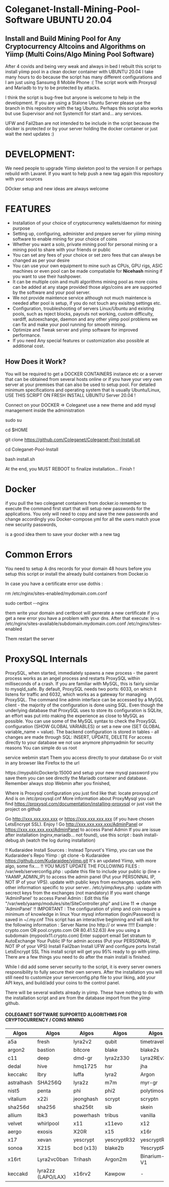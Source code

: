 # Coleganet-Install-Mining-Pool-Software UBUNTU 20.04
Install and Build Mining Pool for Any Cryptocurrency Altcoins and Algorithms on Yiimp (Multi Coins/Algo Mining Pool Software)
----------------
After 4 covids and being very weak and always in bed I  rebuilt this script to install yiimp pool in a clean docker container with UBUNTU 20.04
I take many hours to do because the script has many different configurations and I am just using Sansumg 8 Mobile Phone :(
The script work with Proxysql and Mariadb to try to be protected by attacks.

I think the script is bug-free but anyone is welcome to help in the development. If you are using a Stalone Ubuntu Server please use the branch in this repository with the tag Ubuntu. Perhaps this script also works but use Supervisor and not Systemctl for start and... any services.

UFW and Fail2ban are not intended to be include in the script because the docker is protected or by your server holding the docker container or just wait the next updates :)

# DEVELOPMENT:
We need people to upgrade  Yiimp skeleton pool to the version II or perhaps rebuild with Lavarel. If you want to help push a new tag again this repository with your sources

DOcker setup and new ideas are always welcome


# FEATURES

- Installation of your choice of cryptocurrency wallets/daemon for mining purpose
- Setting up, configuring, administer and prepare server for yiiimp mining software to enable mining for your choice of coins
- Whether you want a solo, private mining pool for personal mining or a mining pool to share with your friends or public
- You can set any fees of your choice or set zero fees that can always be changed as per your desire
- You can use your own equipment to mine such as CPUs, GPU rigs, ASIC machines or even pool can be made compatiable for **Nicehash** mining if you want to use their hashpower.
- It can be multiple coin and multi algorithms mining pool as more coins can be added at any stage provided those algo/coins are are supported by the software and your pool server.
- We not provide maintence service although not much maintence is needed after pool is setup, if you do not touch any exisitng settings etc.
- Configuration, troubleshooting of servers Linux/Ubuntu and existing pools, such as reject blocks, payouts not working, custom difficulty, vardiff, autoexchange, daemon and any other yiimp pool problems we can fix and make your pool running for smooth mining.
- Optimize and Tweak server and yiimp software for improved performance.
- If you need Any special features or customization also possible at additional cost.

How Does it Work?
----------
You will be required to get a DOCKER CONTAINERS instance etc or a server that can be obtained from several hosts online or if you have your very own server at your premises that can also be used to setup pool. For detailed minimum specifications and operating system that is usually Ubuntu/Linux,
USE THIS SCRIPT ON FRESH INSTALL UBUNTU Server 20.04 !

Connect on your DOCKER =>
Coleganet use a new theme and add mysql management inside the administration 

sudo su

cd $HOME

git clone https://github.com/Coleganet/Coleganet-Pool-Install.git

cd Coleganet-Pool-Install

bash install.sh

At the end, you MUST REBOOT to finalize installation...
Finish !

# Docker
if you pull the two coleganet containers from docker.io
remember to execute the command first start that will setup
new passwords for the applications. You only will need to copy 
and save the new passwords and change accordingly you Docker-compose.yml
for all the users match youe new security passwords,

is a good idea them to save your docker with a new tag






# Common Errors
You need to setup A dns records for your domain 48 hours before you setup this script or install the already build containers from Docker.io

In case you have a certificate error use dothis :

rm /etc/nginx/sites-enabled/mydomain.com.conf

sudo certbot --nginx

them write your domain and certboot will generate a new certificate if you get a new error you have a problem with your dns.
After that execute: 
ln -s /etc/nginx/sites-available/subdomain.mydomain.com.conf /etc/nginx/sites-enabled

Them restart the server

# ProxySQL Internals
ProxySQL, when started, immediately spawns a new process - the parent process works as an angel process and restarts ProxySQL
within milliseconds of a crash. If you are familiar with MySQL, this is fairly similar to mysqld_safe. By default, ProxySQL 
needs two ports: 6033, on which it listens for traffic and 6032, which works as a gateway for managing ProxySQL. The command 
line admin interface can be accessed by a MySQL client - the majority of the configuration is done using SQL. Even though the 
underlying database that ProxySQL uses to store its configuration is SQLite, an effort was put into making the experience as 
close to MySQL as possible. You can use some of the MySQL syntax to check the ProxySQL configuration (SHOW GLOBAL VARIABLES) 
or set a new one (SET GLOBAL variable_name = value). The backend configuration is stored in tables - all changes are made through
 SQL: INSERT, UPDATE, DELETE
For access directly to your database we not use anymore phpmyadmin for security reasons 
You can simple do us root

service webmin start
Them you access directly to your database 
Go or visit in any browser like Firefox to the url

https://mypublicDockerIp:15000 and setup your new mysql password you save
them you can see directly the Mariadb container and database.
Remember always stop Webmin after you finished,

Where is Proxysql configuration you just find like that:
locate proxysql.cnf
And is on
/etc/proxysql.cnf
More information about ProxyMysql you can find https://proxysql.com/documentation/installing-proxysql
or just visit the project on github

Go http://xxx.xxx.xxx.xxx or https://xxx.xxx.xxx.xxx (if you have chosen LetsEncrypt SSL). Enjoy !
Go http://xxx.xxx.xxx.xxx/AdminPanel or https://xxx.xxx.xxx.xxx/AdminPanel to access Panel Admin
If you are issue after installation (nginx,mariadb... not found), use this script : bash install-debug.sh (watch the log during installation)

‼️ Kudaraidee Install Sources :
Instead Tpruvot's Yiimp, you can use the Kudaraidee's Repo Yiimp : git clone -b Kudaraidee https://github.com/Kudaraidee/yiimp.git
It's an updated Yiimp, with more algo, some fix....
‼️ YOU MUST UPDATE THE FOLLOWING FILES :
/var/web/serverconfig.php : update this file to include your public ip (line = YAAMP_ADMIN_IP) to access the admin panel (Put your PERSONNAL IP, NOT IP of your VPS). update with public keys from exchanges. update with other information specific to your server..
/etc/yiimp/keys.php : update with secrect keys from the exchanges (not mandatory)
If you want change 'AdminPanel' to access Panel Admin : Edit this file "/var/web/yaamp/modules/site/SiteController.php" and Line 11 => change 'AdminPanel'
‼️ IMPORTANT :
The configuration of yiimp and coin require a minimum of knowledge in linux
Your mysql information (login/Password) is saved in ~/.my.cnf
This script has an interactive beginning and will ask for the following information :
Server Name (no http:// or www !!!!! Example : crypto.com OR pool.crypto.com OR 80.41.52.63)
Are you using a subdomain (mypoolx11.crypto.com)
Enter support email
Set stratum to AutoExchange
Your Public IP for admin access (Put your PERSONNAL IP, NOT IP of your VPS)
Install Fail2ban
Install UFW and configure ports
Install LetsEncrypt SSL
This install script will get you 95% ready to go with yiimp. There are a few things you need to do after the main install is finished.

While I did add some server security to the script, it is every server owners responsibility to fully secure their own servers. After the installation you will still need to customize your serverconfig.php file to your liking, add your API keys, and build/add your coins to the control panel.

There will be several wallets already in yiimp. These have nothing to do with the installation script and are from the database import from the yiimp github.



#### COLEGANET SOFTWARE SUPPORTED ALGORITHMS FOR CRYPTOCURRENCY / COINS MINING

  Algos | Algos  | Algos | Algos | Algos  | Algos
------------- | ------------- | ------------- | ------------- | ------------- | -------------
a5a  | fresh | lyra2v2 | qubit | timetravel | x14
argon2  | bastion | bitcore | blake | blake2s | blakecoin
c11  | deep | dmd-gr | lyra2z330 | Lyra2REv3 | geek
dedal  | hive | hmq1725 | hsr | jha | keccak
keccakc  | lbry | luffa | lyra2 | Argon | rainforest
astralhash  | SHA256Q | lyra2z | m7m | myr-gr | neoscrypt
nist5  | penta | phi | phi2 | polytimos | quark
vitalium  | x22i | jeonghash | scrypt | scryptn | sha
sha256d  | sha256 | sha256t | sib | skein | skunk
allium  | lbk3 | powerhash | tribus | vanilla | veltor
velvet  | whirlpool | x11 | x11evo | x12 | x13
aergo  | exosis | X20R | x15 | x16r | x16s
x17  | xevan | yescrypt | yescryptR32 | yescryptR16 | groestl
sonoa  | X21S | bcd (x13) | blake2b | YescryptR8 | x21s
x16rt  | Lyra2vc0ban | Trihash | Argon2m | Binarium-V1 | x18
keccakd  | lyra2zz (LAPO/LAX) |  x16rv2 | Kawpow | - | -


